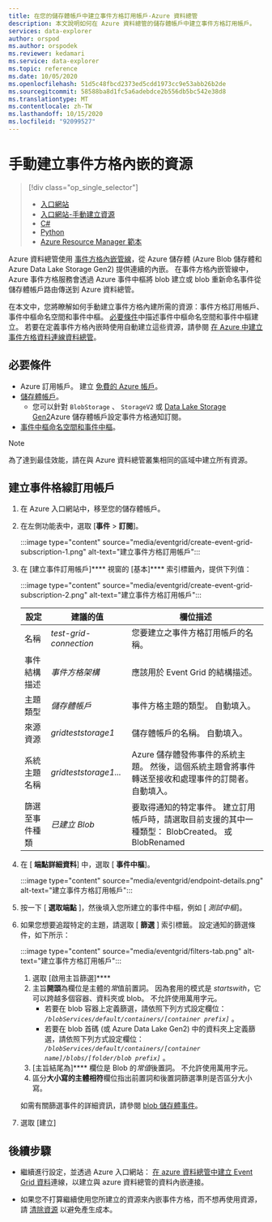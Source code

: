 ```yaml
---
title: 在您的儲存體帳戶中建立事件方格訂用帳戶-Azure 資料總管
description: 本文說明如何在 Azure 資料總管的儲存體帳戶中建立事件方格訂用帳戶。
services: data-explorer
author: orspod
ms.author: orspodek
ms.reviewer: kedamari
ms.service: data-explorer
ms.topic: reference
ms.date: 10/05/2020
ms.openlocfilehash: 51d5c48fbcd2373ed5cdd1973cc9e53abb26b2de
ms.sourcegitcommit: 58588ba8d1fc5a6adebdce2b556db5bc542e38d8
ms.translationtype: MT
ms.contentlocale: zh-TW
ms.lasthandoff: 10/15/2020
ms.locfileid: "92099527"
---
```

# <a name="manually-create-resources-for-event-grid-ingestion"></a>手動建立事件方格內嵌的資源

> [!div class="op_single_selector"]
> * [入口網站](ingest-data-event-grid.md)
> * [入口網站-手動建立資源](ingest-data-event-grid-manual.md)
> * [C#](data-connection-event-grid-csharp.md)
> * [Python](data-connection-event-grid-python.md)
> * [Azure Resource Manager 範本](data-connection-event-grid-resource-manager.md)

Azure 資料總管使用 [事件方格內嵌管線](ingest-data-event-grid-overview.md)，從 Azure 儲存體 (Azure Blob 儲存體和 Azure Data Lake Storage Gen2) 提供連續的內嵌。 在事件方格內嵌管線中，Azure 事件方格服務會透過 Azure 事件中樞將 blob 建立或 blob 重新命名事件從儲存體帳戶路由傳送到 Azure 資料總管。

在本文中，您將瞭解如何手動建立事件方格內建所需的資源：事件方格訂用帳戶、事件中樞命名空間和事件中樞。 [必要條件](#prerequisites)中描述事件中樞命名空間和事件中樞建立。 若要在定義事件方格內嵌時使用自動建立這些資源，請參閱 [在 Azure 中建立事件方格資料連線資料總管](ingest-data-event-grid.md#create-an-event-grid-data-connection-in-azure-data-explorer)。

## <a name="prerequisites"></a>必要條件

* Azure 訂用帳戶。 建立 [免費的 Azure 帳戶](https://azure.microsoft.com/free/)。
* [儲存體帳戶](/azure/storage/common/storage-quickstart-create-account?tabs=azure-portal)。
    * 您可以針對 `BlobStorage` 、 `StorageV2` 或 [Data Lake Storage Gen2](/azure/storage/blobs/data-lake-storage-introduction)Azure 儲存體帳戶設定事件方格通知訂閱。
* [事件中樞命名空間和事件中樞](/azure/event-hubs/event-hubs-create)。

> [!NOTE]
> 為了達到最佳效能，請在與 Azure 資料總管叢集相同的區域中建立所有資源。

## <a name="create-an-event-grid-subscription"></a>建立事件格線訂用帳戶
 
1. 在 Azure 入口網站中，移至您的儲存體帳戶。
1. 在左側功能表中，選取 [**事件**  >  **訂閱**]。

     :::image type="content" source="media/eventgrid/create-event-grid-subscription-1.png" alt-text="建立事件方格訂用帳戶":::

1. 在 [建立事件訂用帳戶]**** 視窗的 [基本]**** 索引標籤內，提供下列值：

    :::image type="content" source="media/eventgrid/create-event-grid-subscription-2.png" alt-text="建立事件方格訂用帳戶":::

    |**設定** | **建議的值** | **欄位描述**|
    |---|---|---|
    | 名稱 | *test-grid-connection* | 您要建立之事件方格訂用帳戶的名稱。|
    | 事件結構描述 | *事件方格架構* | 應該用於 Event Grid 的結構描述。 |
    | 主題類型 | *儲存體帳戶* | 事件方格主題的類型。 自動填入。|
    | 來源資源 | *gridteststorage1* | 儲存體帳戶的名稱。 自動填入。|
    | 系統主題名稱 | *gridteststorage1...* | Azure 儲存體發佈事件的系統主題。 然後，這個系統主題會將事件轉送至接收和處理事件的訂閱者。 自動填入。|
    | 篩選至事件種類 | *已建立 Blob* | 要取得通知的特定事件。 建立訂用帳戶時，請選取目前支援的其中一種類型： BlobCreated。 或 BlobRenamed|

1. 在 [ **端點詳細資料**] 中，選取 [ **事件中樞**]。

    :::image type="content" source="media/eventgrid/endpoint-details.png" alt-text="建立事件方格訂用帳戶":::

1. 按一下 [ **選取端點** ]，然後填入您所建立的事件中樞，例如 [ *測試中樞*]。
    
1. 如果您想要追蹤特定的主題，請選取 [ **篩選** ] 索引標籤。 設定通知的篩選條件，如下所示：
   
    :::image type="content" source="media/eventgrid/filters-tab.png" alt-text="建立事件方格訂用帳戶":::

   1. 選取 [啟用主旨篩選]****
   1. 主旨**開頭**為欄位是主體的*常*值前置詞。 因為套用的模式是 *startswith*，它可以跨越多個容器、資料夾或 blob。 不允許使用萬用字元。
       * 若要在 blob 容器上定義篩選，請依照下列方式設定欄位： *`/blobServices/default/containers/[container prefix]`* 。
       * 若要在 blob 首碼 (或 Azure Data Lake Gen2) 中的資料夾上定義篩選，請依照下列方式設定欄位： *`/blobServices/default/containers/[container name]/blobs/[folder/blob prefix]`* 。
   1. [主旨結尾為]**** 欄位是 Blob 的*常值*後置詞。 不允許使用萬用字元。
   1. 區分**大小寫的主體相符**欄位指出前置詞和後置詞篩選準則是否區分大小寫。

    如需有關篩選事件的詳細資訊，請參閱 [blob 儲存體事件](/azure/storage/blobs/storage-blob-event-overview#filtering-events)。

1. 選取 [建立] 

## <a name="next-steps"></a>後續步驟

* 繼續進行設定，並透過 Azure 入口網站： [在 azure 資料總管中建立 Event Grid 資料](ingest-data-event-grid.md#create-an-event-grid-data-connection-in-azure-data-explorer)連線，以建立與 azure 資料總管的資料內嵌連接。

* 如果您不打算繼續使用您所建立的資源來內嵌事件方格，而不想再使用資源，請 [清除資源](ingest-data-event-grid.md#clean-up-resources) 以避免產生成本。
